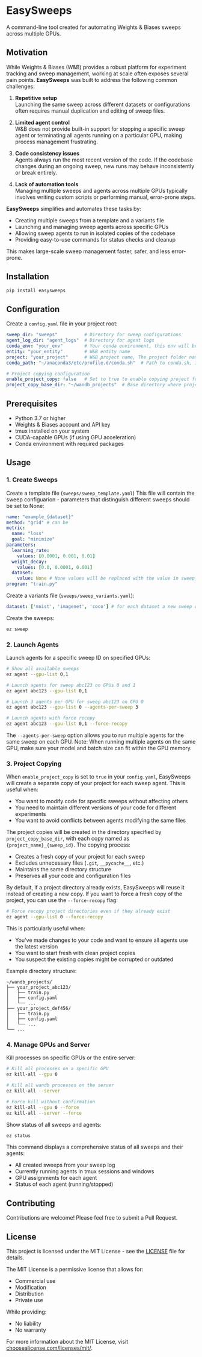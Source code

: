 # EasySweeps

A command-line tool created for automating Weights & Biases sweeps across multiple GPUs. 

## Motivation

While Weights & Biases (W&B) provides a robust platform for experiment tracking and sweep management, working at scale often exposes several pain points. **EasySweeps** was built to address the following common challenges:

1. **Repetitive setup**  
   Launching the same sweep across different datasets or configurations often requires manual duplication and editing of sweep files.

2. **Limited agent control**  
   W&B does not provide built-in support for stopping a specific sweep agent or terminating all agents running on a particular GPU, making process management frustrating.

3. **Code consistency issues**  
   Agents always run the most recent version of the code. If the codebase changes during an ongoing sweep, new runs may behave inconsistently or break entirely.

4. **Lack of automation tools**  
   Managing multiple sweeps and agents across multiple GPUs typically involves writing custom scripts or performing manual, error-prone steps.

**EasySweeps** simplifies and automates these tasks by:
- Creating multiple sweeps from a template and a variants file
- Launching and managing sweep agents across specific GPUs
- Allowing sweep agents to run in isolated copies of the codebase
- Providing easy-to-use commands for status checks and cleanup

This makes large-scale sweep management faster, safer, and less error-prone.


## Installation

```bash
pip install easysweeps
```

## Configuration

Create a `config.yaml` file in your project root:

```yaml
sweep_dir: "sweeps"          # Directory for sweep configurations
agent_log_dir: "agent_logs"  # Directory for agent logs
conda_env: "your_env"        # Your conda environment, this env will be used when running agents
entity: "your_entity"        # W&B entity name
project: "your_project"      # W&B project name, The project folder name
conda_path: "~/anaconda3/etc/profile.d/conda.sh"  # Path to conda.sh, in some machines you can run locate conda

# Project copying configuration
enable_project_copy: false   # Set to true to enable copying project for each agent
project_copy_base_dir: "~/wandb_projects"  # Base directory where project copies will be created
```

## Prerequisites

- Python 3.7 or higher
- Weights & Biases account and API key
- tmux installed on your system
- CUDA-capable GPUs (if using GPU acceleration)
- Conda environment with required packages

## Usage

### 1. Create Sweeps

Create a template file (`sweeps/sweep_template.yaml`)
This file will contain the sweep configuarion - parameters that distinguish different sweeps should be set to None:
```yaml
name: "example_{dataset}"
method: "grid" # can be 
metric:
  name: "loss"
  goal: "minimize"
parameters:
  learning_rate:
    values: [0.0001, 0.001, 0.01]
  weight_decay:
    values: [0.0, 0.0001, 0.001]
  dataset:
    value: None # None values will be replaced with the value in sweep_varaints.yaml
program: "train.py" 
```

Create a variants file (`sweeps/sweep_variants.yaml`):
```yaml
dataset: ['mnist', 'imagenet', 'coco'] # for each dataset a new sweep will be created
```

Create the sweeps:
```bash
ez sweep
```

### 2. Launch Agents

Launch agents for a specific sweep ID on specified GPUs:
```bash
# Show all available sweeps
ez agent --gpu-list 0,1

# Launch agents for sweep abc123 on GPUs 0 and 1
ez agent abc123 --gpu-list 0,1

# Launch 3 agents per GPU for sweep abc123 on GPU 0
ez agent abc123 --gpu-list 0 --agents-per-sweep 3

# Launch agents with force recopy
ez agent abc123 --gpu-list 0,1 --force-recopy
```

The `--agents-per-sweep` option allows you to run multiple agents for the same sweep on each GPU.
Note: When running multiple agents on the same GPU, make sure your model and batch size can fit within the GPU memory.

### 3. Project Copying

When `enable_project_copy` is set to `true` in your `config.yaml`, EasySweeps will create a separate copy of your project for each sweep agent. This is useful when:

- You want to modify code for specific sweeps without affecting others
- You need to maintain different versions of your code for different experiments
- You want to avoid conflicts between agents modifying the same files

The project copies will be created in the directory specified by `project_copy_base_dir`, with each copy named as `{project_name}_{sweep_id}`. The copying process:

- Creates a fresh copy of your project for each sweep
- Excludes unnecessary files (`.git`, `__pycache__`, etc.)
- Maintains the same directory structure
- Preserves all your code and configuration files

By default, if a project directory already exists, EasySweeps will reuse it instead of creating a new copy. If you want to force a fresh copy of the project, you can use the `--force-recopy` flag:

```bash
# Force recopy project directories even if they already exist
ez agent --gpu-list 0 --force-recopy
```

This is particularly useful when:
- You've made changes to your code and want to ensure all agents use the latest version
- You want to start fresh with clean project copies
- You suspect the existing copies might be corrupted or outdated

Example directory structure:
```
~/wandb_projects/
├── your_project_abc123/
│   ├── train.py
│   ├── config.yaml
│   └── ...
├── your_project_def456/
│   ├── train.py
│   ├── config.yaml
│   └── ...
└── ...
```

### 4. Manage GPUs and Server

Kill processes on specific GPUs or the entire server:
```bash
# Kill all processes on a specific GPU
ez kill-all --gpu 0

# Kill all wandb processes on the server
ez kill-all --server

# Force kill without confirmation
ez kill-all --gpu 0 --force
ez kill-all --server --force
```

Show status of all sweeps and agents:
```bash
ez status
```

This command displays a comprehensive status of all sweeps and their agents:
- All created sweeps from your sweep log
- Currently running agents in tmux sessions and windows
- GPU assignments for each agent
- Status of each agent (running/stopped)

## Contributing

Contributions are welcome! Please feel free to submit a Pull Request.

## License

This project is licensed under the MIT License - see the [LICENSE](LICENSE) file for details.

The MIT License is a permissive license that allows for:
- Commercial use
- Modification
- Distribution
- Private use

While providing:
- No liability
- No warranty

For more information about the MIT License, visit [choosealicense.com/licenses/mit/](https://choosealicense.com/licenses/mit/). 
